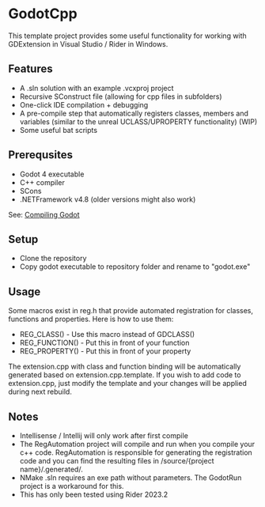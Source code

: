 # GodotCpp

This template project provides some useful functionality for working with GDExtension in Visual Studio / Rider in Windows. 

## Features
 * A .sln solution with an example .vcxproj project
 * Recursive SConstruct file (allowing for cpp files in subfolders)
 * One-click IDE compilation + debugging
 * A pre-compile step that automatically registers classes, members and variables (similar to the unreal UCLASS/UPROPERTY functionality) (WIP)
 * Some useful bat scripts 

## Prerequsites
 * Godot 4 executable
 * C++ compiler
 * SCons
 * .NETFramework v4.8 (older versions might also work)

See: [Compiling Godot](https://docs.godotengine.org/en/stable/contributing/development/compiling/compiling_for_windows.html#requirements)

## Setup 
 * Clone the repository
 * Copy godot executable to repository folder and rename to "godot.exe"

## Usage
Some macros exist in reg.h that provide automated registration for classes, functions and properties. 
Here is how to use them:
 * REG_CLASS() - Use this macro instead of GDCLASS()
 * REG_FUNCTION() - Put this in front of your function
 * REG_PROPERTY() - Put this in front of your property

The extension.cpp with class and function binding will be automatically generated based on extension.cpp.template. If you wish to add code to extension.cpp, just modify the template and your changes will be applied during next rebuild.  

## Notes
 * Intellisense / Intellij will only work after first compile
 * The RegAutomation project will compile and run when you compile your c++ code. RegAutomation is responsible for generating the registration code and you can find the resulting files in /source/{project name}/.generated/. 
 * NMake .sln requires an exe path without parameters. The GodotRun project is a workaround for this.
 * This has only been tested using Rider 2023.2
